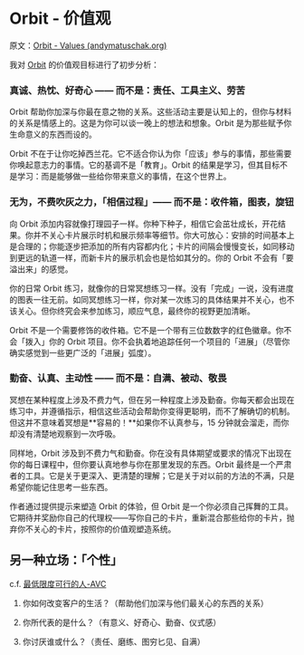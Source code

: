 # Orbit - 价值观

原文：[Orbit - Values (andymatuschak.org)](https://notes.andymatuschak.org/z4RKWtfRfrTaSKM8B9QzRjGCTnxZcEU4ZPLGW)

我对 [Orbit](https://notes.andymatuschak.org/z72ioKyd4X48WndtAsfkhnKwsD8o5PaaT384o) 的价值观目标进行了初步分析：

### 真诚、热忱、好奇心 —— 而不是：责任、工具主义、劳苦

Orbit 帮助你加深与你最在意之物的关系。这些活动主要是认知上的，但你与材料的关系是情感上的。这是为你可以谈一晚上的想法和想象。Orbit 是为那些赋予你生命意义的东西而设的。

Orbit 不在于让你吃掉西兰花。它不适合你认为你「应该」参与的事情，那些需要你唤起意志力的事情。它的基调不是「教育」。Orbit 的结果是学习，但其目标不是学习：而是能够做一些给你带来意义的事情，在这个世界上。

### 无为，不费吹灰之力，「相信过程」—— 而不是：收件箱，图表，旋钮

向 Orbit 添加内容就像打理园子一样。你种下种子，相信它会茁壮成长，开花结果。你并不关心卡片展示时机和展示频率等细节。你大可放心：安排的时间基本上是合理的；你能逐步把添加的所有内容都内化；卡片的间隔会慢慢变长，如同移动到更远的轨道一样，而新卡片的展示机会也是恰如其分的。你的 Orbit 不会有「要溢出来」的感觉。

你的日常 Orbit 练习，就像你的日常冥想练习一样。没有「完成」一说，没有进度的图表一往无前。如同冥想练习一样，你对某一次练习的具体结果并不关心，也不该关心。但你终究会来参加练习，顺应气息，最终你的视野更加清晰。

Orbit 不是一个需要修饰的收件箱。它不是一个带有三位数数字的红色徽章。你不会「拨入」你的 Orbit 项目。你不会执着地追踪任何一个项目的「进展」（尽管你确实感觉到一些更广泛的「进展」弧度）。

### 勤奋、认真、主动性 —— 而不是：自满、被动、敬畏

冥想在某种程度上涉及不费力气，但在另一种程度上涉及勤奋。你每天都会出现在练习中，并遵循指示，相信这些活动会帮助你变得更聪明，而不了解确切的机制。但这并不意味着冥想是**容易的！**如果你不认真参与，15 分钟就会溜走，而你却没有清楚地观察到一次呼吸。

同样地，Orbit 涉及到不费力气和勤奋。你在没有具体期望或要求的情况下出现在你的每日课程中，但你要认真地参与你在那里发现的东西。Orbit 最终是一个严肃者的工具。它是关于更深入、更清楚的理解；它是关于对以前的方法的不满，只是希望你能记住思考一些东西。

作者通过提供提示来塑造 Orbit 的体验，但 Orbit 是一个你必须自己挥舞的工具。它期待并奖励你自己的代理权——写你自己的卡片，重新混合那些给你的卡片，抛弃你不关心的卡片，按照你的价值观塑造系统。

## 另一种立场：「个性」

c.f. [最低限度可行的人-AVC](https://avc.com/2011/09/minimum-viable-personality/)

1. 你如何改变客户的生活？（帮助他们加深与他们最关心的东西的关系）

2. 你所代表的是什么？（有意义、好奇心、勤奋、仪式感）

3. 你讨厌谁或什么？（责任、磨练、图穷匕见、自满）
